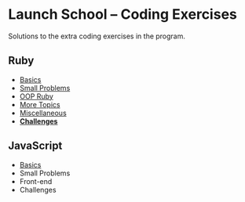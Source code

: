 # Launch School – Coding Exercises

Solutions to the extra coding exercises in the program.

## Ruby

-   [Basics](/ruby/basics/README.md)
-   [Small Problems](/ruby/small-problems/README.md)
-   [OOP Ruby](/ruby/oop/README.md)
-   [More Topics](/ruby/more-topics/README.md)
-   [Miscellaneous](/ruby/misc/README.md)
-   [**Challenges**](/ruby/challenges/README.md)

## JavaScript

-   [Basics](/javascript/basics/README.md)
-   Small Problems
-   Front-end
-   Challenges
